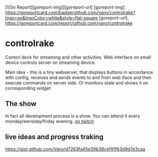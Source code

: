 
[![Go Report][goreport-img]][goreport-url]
[goreport-img]: https://goreportcard.com/badge/github.com/vany/controlrake?logo=go&logoColor=white&style=flat-square
[goreport-url]: https://goreportcard.com/report/github.com/vany/controlrake

# controlrake
Contorl deck for streaming and other activities. Web interface on small device controls server on streaming device.


Main idea - this is a tiny webserver, that displays buttons in accordance with config,
receives and sends events to and from web iface and then execute commands on server side.
Or monitors state and shows it on corresponding widget


## The show
In fact all development process is a show. 
You can attend it every monday/wensday/friday evening.
[on twitch](https://www.twitch.tv/vanyserezhkin)


## live ideas and progress traking
https://gist.github.com/Vany/d7263fa45e39b38cef91f63d9d7e3caa